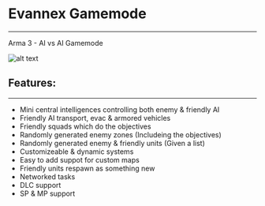 # Evannex Gamemode
---
Arma 3 - AI vs AI Gamemode

![alt text](http://www.bradenmckewen.com/img/projects/arma-3-mods/invannex_logo.png "Gamemode Header Image")

## Features:
---
- Mini central intelligences controlling both enemy & friendly AI
- Friendly AI transport, evac & armored vehicles
- Friendly squads which do the objectives
- Randomly generated enemy zones (Includeing the objectives)
- Randomly generated enemy & friendly units (Given a list)
- Customizeable & dynamic systems
- Easy to add suppot for custom maps
- Friendly units respawn as something new
- Networked tasks
- DLC support
- SP & MP support